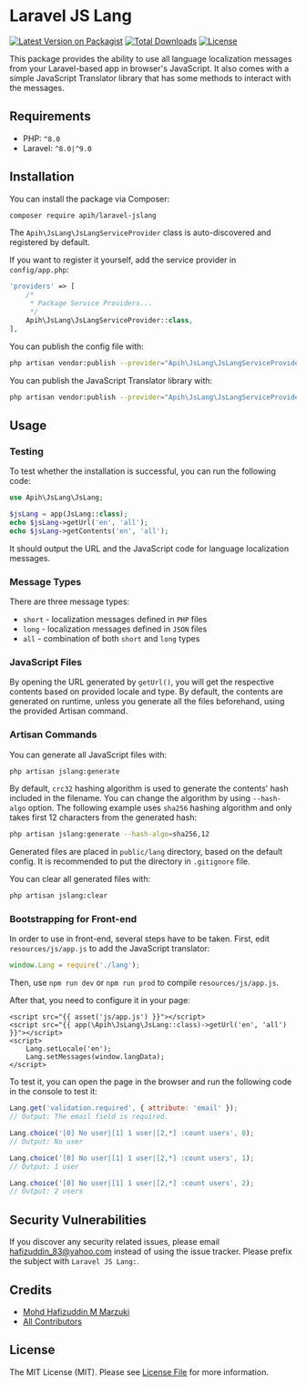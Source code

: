 # Laravel JS Lang

[![Latest Version on Packagist](https://img.shields.io/packagist/v/apih/laravel-jslang.svg?style=flat-square)](https://packagist.org/packages/apih/laravel-jslang)
[![Total Downloads](https://img.shields.io/packagist/dt/apih/laravel-jslang.svg?style=flat-square)](https://packagist.org/packages/apih/laravel-jslang)
[![License](https://img.shields.io/packagist/l/apih/laravel-jslang?style=flat-square)](https://packagist.org/packages/apih/laravel-jslang)

This package provides the ability to use all language localization messages from your Laravel-based app in browser's JavaScript. It also comes with a simple JavaScript Translator library that has some methods to interact with the messages.

## Requirements

- PHP: `^8.0`
- Laravel: `^8.0|^9.0`

## Installation

You can install the package via Composer:

```bash
composer require apih/laravel-jslang
```

The `Apih\JsLang\JsLangServiceProvider` class is auto-discovered and registered by default.

If you want to register it yourself, add the service provider in `config/app.php`:

```php
'providers' => [
    /*
     * Package Service Providers...
     */
    Apih\JsLang\JsLangServiceProvider::class,
],
```

You can publish the config file with:
```bash
php artisan vendor:publish --provider="Apih\JsLang\JsLangServiceProvider" --tag="jslang-config"
```

You can publish the JavaScript Translator library with:
```bash
php artisan vendor:publish --provider="Apih\JsLang\JsLangServiceProvider" --tag="jslang-script"
```

## Usage

### Testing

To test whether the installation is successful, you can run the following code:

```php
use Apih\JsLang\JsLang;

$jsLang = app(JsLang::class);
echo $jsLang->getUrl('en', 'all');
echo $jsLang->getContents('en', 'all');
```

It should output the URL and the JavaScript code for language localization messages.

### Message Types

There are three message types:
- `short` - localization messages defined in `PHP` files
- `long` - localization messages defined in `JSON` files
- `all` - combination of both `short` and `long` types

### JavaScript Files

By opening the URL generated by `getUrl()`, you will get the respective contents based on provided locale and type. By default, the contents are generated on runtime, unless you generate all the files beforehand, using the provided Artisan command.

### Artisan Commands

You can generate all JavaScript files with:

```bash
php artisan jslang:generate
```

By default, `crc32` hashing algorithm is used to generate the contents' hash included in the filename. You can change the algorithm by using `--hash-algo` option.  The following example uses `sha256` hashing algorithm and only takes first 12 characters from the generated hash:

```bash
php artisan jslang:generate --hash-algo=sha256,12
```

Generated files are placed in `public/lang` directory, based on the default config. It is recommended to put the directory in `.gitignore` file.

You can clear all generated files with:

```bash
php artisan jslang:clear
```

### Bootstrapping for Front-end

In order to use in front-end, several steps have to be taken. First, edit `resources/js/app.js` to add the JavaScript translator:

```js
window.Lang = require('./lang');
```

Then, use `npm run dev` or `npm run prod` to compile `resources/js/app.js`.

After that, you need to configure it in your page:


```blade
<script src="{{ asset('js/app.js') }}"></script>
<script src="{{ app(\Apih\JsLang\JsLang::class)->getUrl('en', 'all') }}"></script>
<script>
    Lang.setLocale('en');
    Lang.setMessages(window.langData);
</script>
```

To test it, you can open the page in the browser and run the following code in the console to test it:

```js
Lang.get('validation.required', { attribute: 'email' });
// Output: The email field is required.

Lang.choice('[0] No user|[1] 1 user|[2,*] :count users', 0);
// Output: No user

Lang.choice('[0] No user|[1] 1 user|[2,*] :count users', 1);
// Output: 1 user

Lang.choice('[0] No user|[1] 1 user|[2,*] :count users', 2);
// Output: 2 users
```

## Security Vulnerabilities

If you discover any security related issues, please email <hafizuddin_83@yahoo.com> instead of using the issue tracker. Please prefix the subject with `Laravel JS Lang:`.

## Credits

- [Mohd Hafizuddin M Marzuki](https://github.com/apih)
- [All Contributors](../../contributors)

## License

The MIT License (MIT). Please see [License File](LICENSE.md) for more information.
